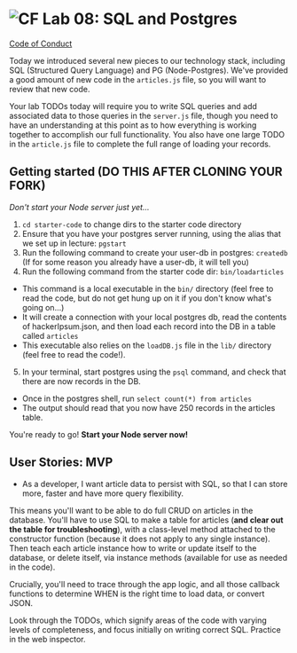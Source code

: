 ![CF](https://i.imgur.com/7v5ASc8.png)  Lab 08: SQL and Postgres
=======
[Code of Conduct](https://github.com/codefellows/code-of-conduct)

Today we introduced several new pieces to our technology stack, including SQL (Structured Query Language) and PG (Node-Postgres). We've provided a good amount of new code in the `articles.js` file, so you will want to review that new code.

Your lab TODOs today will require you to write SQL queries and add associated data to those queries in the `server.js` file, though you need to have an understanding at this point as to how everything is working together to accomplish our full functionality. You also have one large TODO in the `article.js` file to complete the full range of loading your records.


## Getting started (DO THIS AFTER CLONING YOUR FORK)
*Don't start your Node server just yet...*

1. `cd starter-code` to change dirs to the starter code directory
2. Ensure that you have your postgres server running, using the alias that we set up in lecture: `pgstart`
3. Run the following command to create your user-db in postgres: `createdb` (If for some reason you already have a user-db, it will tell you)
4. Run the following command from the starter code dir: `bin/loadarticles`
  * This command is a local executable in the `bin/` directory (feel free to read the code, but do not get hung up on it if you don't know what's going on...)
  * It will create a connection with your local postgres db, read the contents of hackerIpsum.json, and then load each record into the DB in a table called `articles`
  * This executable also relies on the `loadDB.js` file in the `lib/` directory (feel free to read the code!).
5. In your terminal, start postgres using the `psql` command, and check that there are now records in the DB.
  * Once in the postgres shell, run `select count(*) from articles`
  * The output should read that you now have 250 records in the articles table.

You're ready to go! **Start your Node server now!**

## User Stories: MVP
 - As a developer, I want article data to persist with SQL, so that I can store more, faster and have more query flexibility.

This means you'll want to be able to do full CRUD on articles in the database. You'll have to use SQL to make a table for articles (**and clear out the table for troubleshooting**), with a class-level method attached to the constructor function (because it does not apply to any single instance). Then teach each article instance how to write or update itself to the database, or delete itself, via instance methods (available for use as needed in the code).

Crucially, you'll need to trace through the app logic, and all those callback functions to determine WHEN is the right time to load data, or convert JSON.

Look through the TODOs, which signify areas of the code with varying levels of completeness, and focus initially on writing correct SQL. Practice in the web inspector.

<!-- There is no portfolio assignment. -->
